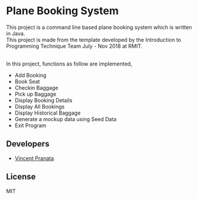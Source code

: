 # Plane Booking System
This project is a command line based plane booking system which is written in Java.<br>
This project is made from the template developed by the Introduction to Programming Technique Team July - Nov 2018 at RMIT. <br><br>

In this project, functions as follow are implemented,
  - Add Booking
  - Book Seat
  - Checkin Baggage
  - Pick up Baggage
  - Display Booking Details
  - Display All Bookings
  - Display Historical Baggage 
  - Generate a mockup data using Seed Data
  - Exit Program
  
Developers
---
- [Vincent Pranata](https://github.com/vincent-pranata)

License
----
MIT
